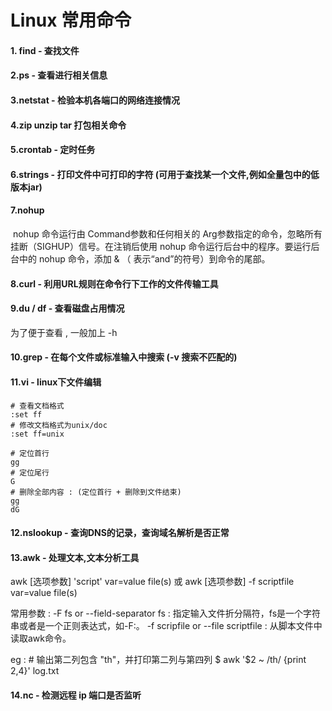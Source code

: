 # Linux 常用命令

#### 1. find - 查找文件

#### 2.ps - 查看进行相关信息

#### 3.netstat - 检验本机各端口的网络连接情况

#### 4.zip unzip  tar 打包相关命令

#### 5.crontab - 定时任务

#### 6.strings - 打印文件中可打印的字符 (可用于查找某一个文件,例如全量包中的低版本jar)

#### 7.nohup 

​		nohup 命令运行由 Command参数和任何相关的 Arg参数指定的命令，忽略所有挂断（SIGHUP）信号。在注销后使用 nohup 命令运行后台中的程序。要运行后台中的 nohup 命令，添加 & （ 表示“and”的符号）到命令的尾部。

#### 8.curl - 利用URL规则在命令行下工作的文件传输工具

#### 9.du / df  - 查看磁盘占用情况 
为了便于查看 , 一般加上 -h 

#### 10.grep - 在每个文件或标准输入中搜索 (-v 搜索不匹配的)

#### 11.vi - linux下文件编辑

```shell
# 查看文档格式
:set ff     
# 修改文档格式为unix/doc
:set ff=unix
```
```shell
# 定位首行
gg
# 定位尾行
G
# 删除全部内容 : (定位首行 + 删除到文件结束)
gg 
dG
```


#### 12.nslookup - 查询DNS的记录，查询域名解析是否正常

#### 13.awk - 处理文本,文本分析工具

awk [选项参数] 'script' var=value file(s) 或 awk [选项参数] -f scriptfile var=value file(s)

常用参数 :   -F fs or --field-separator fs : 指定输入文件折分隔符，fs是一个字符串或者是一个正则表达式，如-F:。 -f scripfile or --file scriptfile : 从脚本文件中读取awk命令。 

eg :  # 输出第二列包含 "th"，并打印第二列与第四列 $ awk '$2 ~ /th/ {print $2,$4}' log.txt

#### 14.nc - 检测远程 ip 端口是否监听
